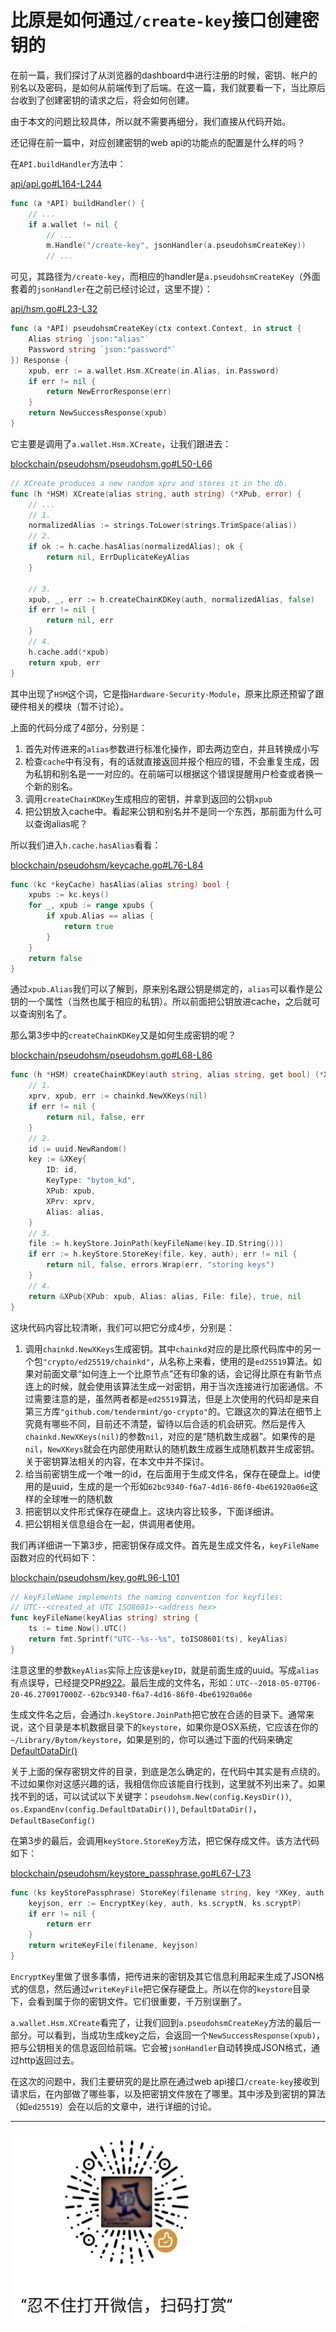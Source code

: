 比原是如何通过`/create-key`接口创建密钥的
=====================================

在前一篇，我们探讨了从浏览器的dashboard中进行注册的时候，密钥、帐户的别名以及密码，是如何从前端传到了后端。在这一篇，我们就要看一下，当比原后台收到了创建密钥的请求之后，将会如何创建。

由于本文的问题比较具体，所以就不需要再细分，我们直接从代码开始。

还记得在前一篇中，对应创建密钥的web api的功能点的配置是什么样的吗？

在`API.buildHandler`方法中：

[api/api.go#L164-L244](https://github.com/freewind/bytom-v1.0.1/blob/master/api/api.go#L164-L244)

```go
func (a *API) buildHandler() {
    // ...
    if a.wallet != nil {
        // ...
        m.Handle("/create-key", jsonHandler(a.pseudohsmCreateKey))
        // ...
```

可见，其路径为`/create-key`，而相应的handler是`a.pseudohsmCreateKey`（外面套着的`jsonHandler`在之前已经讨论过，这里不提）：

[api/hsm.go#L23-L32](https://github.com/freewind/bytom-v1.0.1/blob/master/api/hsm.go#L23-L32)

```go
func (a *API) pseudohsmCreateKey(ctx context.Context, in struct {
    Alias string `json:"alias"`
    Password string `json:"password"`
}) Response {
    xpub, err := a.wallet.Hsm.XCreate(in.Alias, in.Password)
    if err != nil {
        return NewErrorResponse(err)
    }
    return NewSuccessResponse(xpub)
}
```

它主要是调用了`a.wallet.Hsm.XCreate`，让我们跟进去：

[blockchain/pseudohsm/pseudohsm.go#L50-L66](https://github.com/freewind/bytom-v1.0.1/blob/master/blockchain/pseudohsm/pseudohsm.go#L50-L66)

```go
// XCreate produces a new random xprv and stores it in the db.
func (h *HSM) XCreate(alias string, auth string) (*XPub, error) {
    // ...
    // 1.
    normalizedAlias := strings.ToLower(strings.TrimSpace(alias))
    // 2.
    if ok := h.cache.hasAlias(normalizedAlias); ok {
        return nil, ErrDuplicateKeyAlias
    }

    // 3.
    xpub, _, err := h.createChainKDKey(auth, normalizedAlias, false)
    if err != nil {
        return nil, err
    }
    // 4.
    h.cache.add(*xpub)
    return xpub, err
}
```

其中出现了`HSM`这个词，它是指`Hardware-Security-Module`，原来比原还预留了跟硬件相关的模块（暂不讨论）。

上面的代码分成了4部分，分别是：

1. 首先对传进来的`alias`参数进行标准化操作，即去两边空白，并且转换成小写
2. 检查`cache`中有没有，有的话就直接返回并报个相应的错，不会重复生成，因为私钥和别名是一一对应的。在前端可以根据这个错误提醒用户检查或者换一个新的别名。
3. 调用`createChainKDKey`生成相应的密钥，并拿到返回的公钥`xpub`
4. 把公钥放入cache中。看起来公钥和别名并不是同一个东西，那前面为什么可以查询alias呢？

所以我们进入`h.cache.hasAlias`看看：

[blockchain/pseudohsm/keycache.go#L76-L84](https://github.com/freewind/bytom-v1.0.1/blob/master/blockchain/pseudohsm/keycache.go#L76-L84)

```go
func (kc *keyCache) hasAlias(alias string) bool {
    xpubs := kc.keys()
    for _, xpub := range xpubs {
        if xpub.Alias == alias {
            return true
        }
    }
    return false
}
```

通过`xpub.Alias`我们可以了解到，原来别名跟公钥是绑定的，`alias`可以看作是公钥的一个属性（当然也属于相应的私钥）。所以前面把公钥放进cache，之后就可以查询别名了。

那么第3步中的`createChainKDKey`又是如何生成密钥的呢？

[blockchain/pseudohsm/pseudohsm.go#L68-L86](https://github.com/freewind/bytom-v1.0.1/blob/master/blockchain/pseudohsm/pseudohsm.go#L68-L86)

```go
func (h *HSM) createChainKDKey(auth string, alias string, get bool) (*XPub, bool, error) {
    // 1.
    xprv, xpub, err := chainkd.NewXKeys(nil)
    if err != nil {
        return nil, false, err
    }
    // 2.
    id := uuid.NewRandom()
    key := &XKey{
        ID: id,
        KeyType: "bytom_kd",
        XPub: xpub,
        XPrv: xprv,
        Alias: alias,
    }
    // 3.
    file := h.keyStore.JoinPath(keyFileName(key.ID.String()))
    if err := h.keyStore.StoreKey(file, key, auth); err != nil {
        return nil, false, errors.Wrap(err, "storing keys")
    }
    // 4.
    return &XPub{XPub: xpub, Alias: alias, File: file}, true, nil
}
```

这块代码内容比较清晰，我们可以把它分成4步，分别是：

1. 调用`chainkd.NewXKeys`生成密钥。其中`chainkd`对应的是比原代码库中的另一个包`"crypto/ed25519/chainkd"`，从名称上来看，使用的是`ed25519`算法。如果对前面文章“如何连上一个比原节点”还有印象的话，会记得比原在有新节点连上的时候，就会使用该算法生成一对密钥，用于当次连接进行加密通信。不过需要注意的是，虽然两者都是`ed25519`算法，但是上次使用的代码却是来自第三方库`"github.com/tendermint/go-crypto"`的。它跟这次的算法在细节上究竟有哪些不同，目前还不清楚，留待以后合适的机会研究。然后是传入`chainkd.NewXKeys(nil)`的参数`nil`，对应的是“随机数生成器”。如果传的是`nil`，`NewXKeys`就会在内部使用默认的随机数生成器生成随机数并生成密钥。关于密钥算法相关的内容，在本文中并不探讨。
2. 给当前密钥生成一个唯一的id，在后面用于生成文件名，保存在硬盘上。id使用的是uuid，生成的是一个形如`62bc9340-f6a7-4d16-86f0-4be61920a06e`这样的全球唯一的随机数
3. 把密钥以文件形式保存在硬盘上。这块内容比较多，下面详细讲。
4. 把公钥相关信息组合在一起，供调用者使用。

我们再详细讲一下第3步，把密钥保存成文件。首先是生成文件名，`keyFileName`函数对应的代码如下：

[blockchain/pseudohsm/key.go#L96-L101](https://github.com/freewind/bytom-v1.0.1/blob/master/blockchain/pseudohsm/key.go#L96-L101)

```go
// keyFileName implements the naming convention for keyfiles:
// UTC--<created_at UTC ISO8601>-<address hex>
func keyFileName(keyAlias string) string {
    ts := time.Now().UTC()
    return fmt.Sprintf("UTC--%s--%s", toISO8601(ts), keyAlias)
}
```

注意这里的参数`keyAlias`实际上应该是`keyID`，就是前面生成的uuid。写成`alias`有点误导，已经提交PR[#922](https://github.com/Bytom/bytom/pull/922)。最后生成的文件名，形如：`UTC--2018-05-07T06-20-46.270917000Z--62bc9340-f6a7-4d16-86f0-4be61920a06e`

生成文件名之后，会通过`h.keyStore.JoinPath`把它放在合适的目录下。通常来说，这个目录是本机数据目录下的`keystore`，如果你是OSX系统，它应该在你的`~/Library/Bytom/keystore`，如果是别的，你可以通过下面的代码来确定[DefaultDataDir()](https://github.com/freewind/bytom-v1.0.1/blob/master/config/config.go#L190-L205)

关于上面的保存密钥文件的目录，到底是怎么确定的，在代码中其实是有点绕的。不过如果你对这感兴趣的话，我相信你应该能自行找到，这里就不列出来了。如果找不到的话，可以试试以下关键字：`pseudohsm.New(config.KeysDir())`, `os.ExpandEnv(config.DefaultDataDir())`, `DefaultDataDir()`，`DefaultBaseConfig()`

在第3步的最后，会调用`keyStore.StoreKey`方法，把它保存成文件。该方法代码如下：

[blockchain/pseudohsm/keystore_passphrase.go#L67-L73](https://github.com/freewind/bytom-v1.0.1/blob/master/blockchain/pseudohsm/keystore_passphrase.go#L67-L73)

```go
func (ks keyStorePassphrase) StoreKey(filename string, key *XKey, auth string) error {
    keyjson, err := EncryptKey(key, auth, ks.scryptN, ks.scryptP)
    if err != nil {
        return err
    }
    return writeKeyFile(filename, keyjson)
}
```

`EncryptKey`里做了很多事情，把传进来的密钥及其它信息利用起来生成了JSON格式的信息，然后通过`writeKeyFile`把它保存硬盘上。所以在你的`keystore`目录下，会看到属于你的密钥文件。它们很重要，千万别误删了。


`a.wallet.Hsm.XCreate`看完了，让我们回到`a.pseudohsmCreateKey`方法的最后一部分。可以看到，当成功生成key之后，会返回一个`NewSuccessResponse(xpub)`，把与公钥相关的信息返回给前端。它会被`jsonHandler`自动转换成JSON格式，通过http返回过去。

在这次的问题中，我们主要研究的是比原在通过web api接口`/create-key`接收到请求后，在内部做了哪些事，以及把密钥文件放在了哪里。其中涉及到密钥的算法（如`ed25519`）会在以后的文章中，进行详细的讨论。


---

![reward](./images/reward.png)
